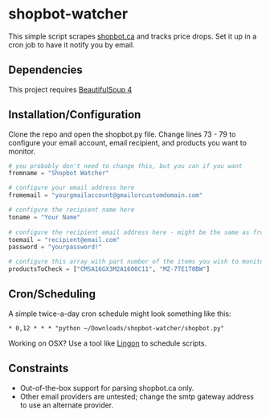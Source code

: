 shopbot-watcher
===============

This simple script scrapes [shopbot.ca](http://shopbot.ca) and tracks price drops. Set it up in a cron job to have it notify you by email.

Dependencies
---
This project requires [BeautifulSoup 4](http://www.crummy.com/software/BeautifulSoup/#Download)

Installation/Configuration
---
Clone the repo and open the shopbot.py file. Change lines 73 - 79 to configure your email account, email recipient, and products you want to monitor.

```python
# you probably don't need to change this, but you can if you want
fromname = "Shopbot Watcher"

# configure your email address here
fromemail = "yourgmailaccount@gmailorcustomdomain.com" 

# configure the recipient name here
toname = "Your Name" 
    
# configure the recipient email address here - might be the same as fromemail
toemail = "recipient@email.com" 
password = "yourpassword!"

# configure this array with part number of the items you wish to monitor
productsToCheck = ["CMSA16GX3M2A1600C11", "MZ-7TE1T0BW"]
```

Cron/Scheduling
---

A simple twice-a-day cron schedule might look something like this:

    * 0,12 * * * "python ~/Downloads/shopbot-watcher/shopbot.py"
    
Working on OSX? Use a tool like [Lingon](http://www.peterborgapps.com/lingon/) to schedule scripts.

Constraints
---

 - Out-of-the-box support for parsing shopbot.ca only.
 - Other email providers are untested; change the smtp gateway address to use an alternate provider.
